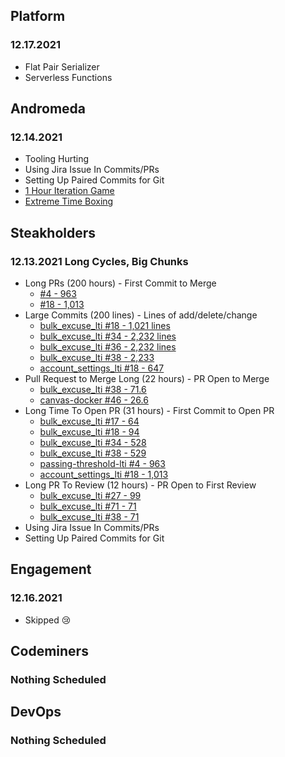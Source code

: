 ## Platform
### 12.17.2021
* Flat Pair Serializer
* Serverless Functions

## Andromeda
### 12.14.2021
* Tooling Hurting
* Using Jira Issue In Commits/PRs
* Setting Up Paired Commits for Git
* [1 Hour Iteration Game](https://integrumtech.com/2013/06/one-hour-iterations/)
* [Extreme Time Boxing](https://integrumtech.com/2013/05/extreme-timeboxing/)

## Steakholders
### 12.13.2021 Long Cycles, Big Chunks
* Long PRs (200 hours) - First Commit to Merge
    * [#4 - 963](https://github.com/StrongMind/passing-threshold-lti/pull/4)
    * [#18 - 1,013](https://github.com/StrongMind/account_settings_lti/pull/18)
* Large Commits (200 lines) - Lines of add/delete/change
    * [bulk_excuse_lti #18 - 1,021 lines](https://github.com/StrongMind/bulk_excuse_lti/pull/18)
    * [bulk_excuse_lti #34 - 2,232 lines](https://github.com/StrongMind/bulk_excuse_lti/pull/34)
    * [bulk_excuse_lti #36 - 2,232 lines](https://github.com/StrongMind/bulk_excuse_lti/pull/36)
    * [bulk_excuse_lti #38 - 2,233](https://github.com/StrongMind/bulk_excuse_lti/pull/38)
    * [account_settings_lti #18 - 647](https://github.com/StrongMind/account_settings_lti/pull/18)
* Pull Request to Merge Long (22 hours) - PR Open to Merge
    * [bulk_excuse_lti #38 - 71.6](https://github.com/StrongMind/bulk_excuse_lti/pull/38)
    * [canvas-docker #46 - 26.6](https://github.com/StrongMind/canvas-docker/pull/46)
* Long Time To Open PR (31 hours) - First Commit to Open PR
    * [bulk_excuse_lti #17 - 64](https://github.com/StrongMind/bulk_excuse_lti/pull/17)
    * [bulk_excuse_lti #18 - 94](https://github.com/StrongMind/bulk_excuse_lti/pull/18)
    * [bulk_excuse_lti #34 - 528](https://github.com/StrongMind/bulk_excuse_lti/pull/34)
    * [bulk_excuse_lti #38 - 529](https://github.com/StrongMind/bulk_excuse_lti/pull/38)
    * [passing-threshold-lti #4 - 963](https://github.com/StrongMind/passing-threshold-lti/pull/4)
    * [account_settings_lti #18 - 1,013](https://github.com/StrongMind/account_settings_lti/pull/18)
* Long PR To Review (12 hours) - PR Open to First Review
    * [bulk_excuse_lti #27 - 99](https://github.com/StrongMind/bulk_excuse_lti/pull/27)
    * [bulk_excuse_lti #71 - 71](https://github.com/StrongMind/bulk_excuse_lti/pull/36)
    * [bulk_excuse_lti #38 - 71](https://github.com/StrongMind/bulk_excuse_lti/pull/38)
* Using Jira Issue In Commits/PRs
* Setting Up Paired Commits for Git

## Engagement
### 12.16.2021
* Skipped :cry:

## Codeminers
### Nothing Scheduled

## DevOps
### Nothing Scheduled

